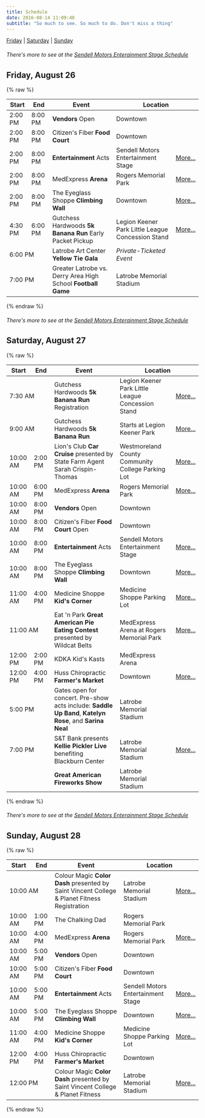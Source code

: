 ```yaml
---
title: Schedule
date: 2016-08-14 11:09:48
subtitle: "So much to see. So much to do. Don't miss a thing"
---
```


[Friday](#friday) | [Saturday](#saturday) | [Sunday](#sunday)

###### There's more to see at the [Sendell Motors Enterainment Stage Schedule](/entertainment-schedule)

<a name="friday"></a>

## Friday, August 26

{% raw %}
<table class="table table-striped">
  <thead>
    <tr>
      <th>Start</th><th>End</th><th>Event</th><th colspan="2">Location</th>
    </tr>
  </thead>
  <tbody>
    <tr>
      <td>2:00 PM</td><td>8:00 PM</td><td><strong>Vendors</strong> Open</td><td>Downtown</td><td>&nbsp</td>
    </tr>
    <tr>
      <td>2:00 PM</td><td>8:00 PM</td><td>Citizen's Fiber <strong>Food Court</strong></td><td>Downtown</td><td>&nbsp</td>
    </tr>
    <tr>
      <td>2:00 PM</td><td>8:00 PM</td><td><strong>Entertainment</strong> Acts</td><td>Sendell Motors Entertainment Stage</td><td><a href="/events/entertainment-stage/schedule/#friday" class="btn btn-primary btn-xs">More...</a></td>
    </tr>
    <tr>
      <td>2:00 PM</td><td>8:00 PM</td><td>MedExpress <strong>Arena</strong></td><td>Rogers Memorial Park</td><td><a href="/events/outdoor-arena" class="btn btn-primary btn-xs">More...</a></td>
    </tr>
    <tr>
      <td>2:00 PM</td><td>8:00 PM</td><td>The Eyeglass Shoppe <strong>Climbing Wall</strong></td><td>Downtown</td><td><a href="/events/climbing-wall" class="btn btn-primary btn-xs">More...</a></td>
    </tr>
    <tr>
      <td>4:30 PM</td><td>6:00 PM</td><td>Gutchess Hardwoods <strong>5k Banana Run</strong> Early Packet Pickup</td><td>Legion Keener Park Little League Concession Stand</td><td><a href="/events/5k-banana-run" class="btn btn-primary btn-xs">More...</a></td>
    </tr>
    <tr>
      <td colspan="2">6:00 PM</td><td>Latrobe Art Center <strong>Yellow Tie Gala</strong></td><td><em>Private-Ticketed Event</em></td><td></td>
    </tr>
    <tr>
      <td colspan="2">7:00 PM</td><td>Greater Latrobe vs. Derry Area High School <strong>Football Game</strong></td><td>Latrobe Memorial Stadium</td><td></td>
    </tr>
  </tbody>
</table>
{% endraw %}

###### There's more to see at the [Sendell Motors Enterainment Stage Schedule](/entertainment-schedule)

<a name="saturday"></a>

## Saturday, August 27

{% raw %}
<table class="table table-striped">
  <thead>
    <tr>
      <th>Start</th><th>End</th><th>Event</th><th colspan="2">Location</th>
    </tr>
  </thead>
  <tbody>
    <tr>
      <td colspan="2">7:30 AM</td><td>Gutchess Hardwoods <strong>5k Banana Run</strong> Registration</td><td>Legion Keener Park Little League Concession Stand</td><td><a href="/events/5k-banana-run" class="btn btn-primary btn-xs">More...</a></td>
    </tr>
    <tr>
      <td colspan="2">9:00 AM</td><td>Gutchess Hardwoods <strong>5k Banana Run</strong></td><td>Starts at Legion Keener Park</td><td><a href="/events/5k-banana-run" class="btn btn-primary btn-xs">More...</a></td>
    </tr>
    <tr>
      <td>10:00 AM</td><td>2:00 PM</td><td>Lion's Club <strong>Car Cruise</strong> presented by State Farm Agent Sarah Crispin-Thomas</td><td>Westmoreland County Community College Parking Lot</td><td><a href="/events/car-cruise" class="btn btn-primary btn-xs">More...</a></td>
    </tr>
    <tr>
      <td>10:00 AM</td><td>6:00 PM</td><td>MedExpress <strong>Arena</strong></td><td>Rogers Memorial Park</td><td><a href="/events/outdoor-arena" class="btn btn-primary btn-xs">More...</a></td>
    </tr>
    <tr>
      <td>10:00 AM</td><td>8:00 PM</td><td><strong>Vendors</strong> Open</td><td>Downtown</td><td></td>
    </tr>
    <tr>
      <td>10:00 AM</td><td>8:00 PM</td><td>Citizen's Fiber <strong>Food Court</strong> Open</td><td>Downtown</td><td></td>
    </tr>
    <tr>
      <td>10:00 AM</td><td>8:00 PM</td><td><strong>Entertainment</strong> Acts</td><td>Sendell Motors Entertainment Stage</td><td><a href="/events/entertainment-stage/schedule/#saturday" class="btn btn-primary btn-xs">More...</a></td>
    </tr>
    <tr>
      <td>10:00 AM</td><td>8:00 PM</td><td>The Eyeglass Shoppe <strong>Climbing Wall</strong></td><td>Downtown</td><td><a href="/events/climbing-wall" class="btn btn-primary btn-xs">More...</a></td>
    </tr>
    <tr>
      <td>11:00 AM</td><td>4:00 PM</td><td>Medicine Shoppe <strong>Kid's Corner</strong></td><td>Medicine Shoppe Parking Lot</td><td><a href="/events/kids-corner" class="btn btn-primary btn-xs">More...</a></td>
    </tr>
    <tr>
      <td colspan="2">11:00 AM</td><td>Eat 'n Park <strong>Great American Pie Eating Contest</strong> presented by Wildcat Belts</td><td>MedExpress Arena at Rogers Memorial Park</td><td><a href="/events/pie-eating-contest" class="btn btn-primary btn-xs">More...</a></td>
    </tr>
    <tr>
      <td>12:00 PM</td><td>2:00 PM</td><td>KDKA Kid's Kasts</td><td>MedExpress Arena</td><td></td>
    </tr>
    <tr>
      <td>12:00 PM</td><td>4:00 PM</td><td>Huss Chiropractic <strong>Farmer's Market</strong></td><td>Downtown</td><td><a href="/events/farmers-market" class="btn btn-primary btn-xs">More...</a></td>
    </tr>
    <tr>
      <td colspan="2">5:00 PM</td><td>Gates open for concert. Pre-show acts include: <strong>Saddle Up Band</strong>, <strong>Katelyn Rose</strong>, and <strong>Sarina Neal</strong></td><td>Latrobe Memorial Stadium</td><td></td>
    </tr>
    <tr>
      <td colspan="2">7:00 PM</td><td>S&T Bank presents <strong>Kellie Pickler Live</strong> benefiting Blackburn Center</td><td>Latrobe Memorial Stadium</td><td><a href="/events/concert" class="btn btn-primary btn-xs">More...</a></td>
    </tr>
    <tr>
      <td colspan="2">&nbsp;</td><td><strong>Great American Fireworks Show</strong></td><td>Latrobe Memorial Stadium</td><td></td>
    </tr>
  </tbody>
</table>
{% endraw %}

###### There's more to see at the [Sendell Motors Enterainment Stage Schedule](/entertainment-schedule)

<a name="sunday"></a>

## Sunday, August 28

{% raw %}
<table class="table table-striped">
  <thead>
    <tr>
      <th>Start</th><th>End</th><th>Event</th><th colspan="2">Location</th>
    </tr>
  </thead>
  <tbody>
    <tr>
      <td colspan="2">10:00 AM</td><td>Colour Magic <strong>Color Dash</strong> presented by Saint Vincent College & Planet Fitness Registration</td><td>Latrobe Memorial Stadium</td><td><a href="/events/color-dash" class="btn btn-primary btn-xs">More...</a></td>
    </tr>
    <tr>
      <td>10:00 AM</td><td>1:00 PM</td><td>The Chalking Dad</td><td>Rogers Memorial Park</td><td></td>
    </tr>
    <tr>
      <td>10:00 AM</td><td>4:00 PM</td><td>MedExpress <strong>Arena</strong></td><td>Rogers Memorial Park</td><td><a href="/events/outdoor-arena" class="btn btn-primary btn-xs">More...</a></td>
    </tr>
    <tr>
      <td>10:00 AM</td><td>5:00 PM</td><td><strong>Vendors</strong> Open</td><td>Downtown</td><td></td>
    </tr>
    <tr>
      <td>10:00 AM</td><td>5:00 PM</td><td>Citizen's Fiber <strong>Food Court</strong></td><td>Downtown</td><td></td>
    </tr>
    <tr>
      <td>10:00 AM</td><td>5:00 PM</td><td><strong>Entertainment</strong> Acts</td><td>Sendell Motors Entertainment Stage</td><td><a href="/events/entertainment-stage/schedule/#sunday" class="btn btn-primary btn-xs">More...</a></td>
    </tr>
    <tr>
      <td>10:00 AM</td><td>5:00 PM</td><td>The Eyeglass Shoppe <strong>Climbing Wall</strong></td><td>Downtown</td><td><a href="/events/climbing-wall" class="btn btn-primary btn-xs">More...</a></td>
    </tr>
    <tr>
      <td>11:00 AM</td><td>4:00 PM</td><td>Medicine Shoppe <strong>Kid's Corner</strong></td><td>Medicine Shoppe Parking Lot</td><td><a href="/events/kids-corner" class="btn btn-primary btn-xs">More...</a></td>
    </tr>
    <tr>
      <td>12:00 PM</td><td>4:00 PM</td><td>Huss Chiropractic <strong>Farmer's Market</strong></td><td>Downtown</td><td></td>
    </tr>
    <tr>
      <td colspan="2">12:00 PM</td><td>Colour Magic <strong>Color Dash</strong> presented by Saint Vincent College & Planet Fitness</td><td>Latrobe Memorial Stadium</td><td><a href="/events/color-dash" class="btn btn-primary btn-xs">More...</a></td>
    </tr>
  </tbody>
</table>
{% endraw %}
